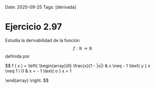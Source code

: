Date: 2025-09-25
Tags: [derivada]

# Ejercicio 2.97

 
Estudia la derivabilidad de la función  $$ f : \mathbb{R} \longrightarrow \mathbb{R}$$   definida por

$$
 f ( x ) =  \left\{
\begin{array}{ll}
  \frac{x}{1 - |x|} &   x  \neq  - 1  \text{ y }  x  \neq  1 \\ 
0 &   x = - 1  \text{ o }  x = 1

\end{array}
 \right.
$$

